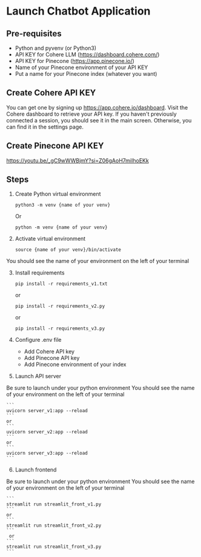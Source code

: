 # Launch Chatbot Application

## Pre-requisites
- Python and pyvenv (or Python3)
- API KEY for Cohere LLM (https://dashboard.cohere.com/)
- API KEY for Pinecone  (https://app.pinecone.io/)
- Name of your Pinecone environment of your API KEY
- Put a name for your Pinecone index (whatever you want)


## Create Cohere API KEY
You can get one by signing up https://app.cohere.io/dashboard. Visit the Cohere dashboard to retrieve your API key. If you haven't previously connected a session, you should see it in the main screen. Otherwise, you can find it in the settings page.

## Create Pinecone API KEY

https://youtu.be/_gC9wWWBjmY?si=Z06gAoH7miIhoEKk

## Steps  
1. Create Python virtual environment
    ```
    python3 -m venv {name of your venv}
    ```
    Or
    ```
    python -m venv {name of your venv}
    ```
    
2. Activate virtual environment
    ```
    source {name of your venv}/bin/activate
    ```

You should see the name of your environment on the left of your terminal

3. Install requirements 
    ```
    pip install -r requirements_v1.txt
    ```
    or
    ```
    pip install -r requirements_v2.py
    ```
    or
    ```
    pip install -r requirements_v3.py
    ```
4. Configure .env file
    - Add Cohere API key
    - Add Pinecone API key
    - Add Pinecone environment of your index
    
5. Launch API server

Be sure to launch under your python environment
You should see the name of your environment on the left of your terminal

    ``` 
    uvicorn server_v1:app --reload
    ```
    or
    ``` 
    uvicorn server_v2:app --reload
    ```
    or
    ``` 
    uvicorn server_v3:app --reload
    ```
6. Launch frontend

Be sure to launch under your python environment
You should see the name of your environment on the left of your terminal

    ```
    streamlit run streamlit_front_v1.py
    ```
    or
    ```
    streamlit run streamlit_front_v2.py
    ```
     or
    ```
    streamlit run streamlit_front_v3.py
    ```